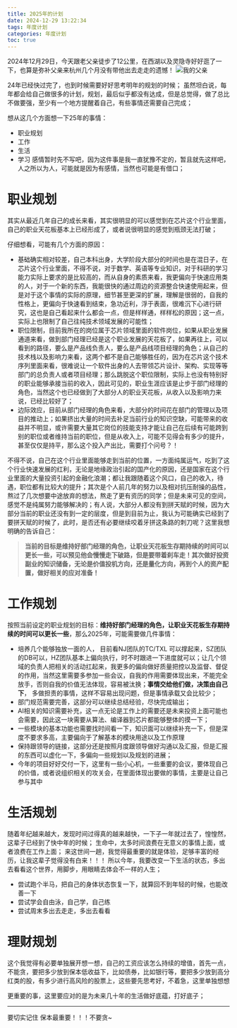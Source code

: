 ```yaml
---
title: 2025年的计划
date: 2024-12-29 13:22:34
tags: 年度计划
categories: 年度计划
toc: true
---
```

2024年12月29日，今天跟老父亲徒步了12公里，在西湖以及灵隐寺好好逛了一下，也算是弥补父亲来杭州几个月没有带他出去走走的遗憾！
![我的父亲](https://github.com/user-attachments/assets/94080d06-0f24-4f31-88ce-36a1a9b33d91)

24年已经快过完了，也到时候需要好好思考明年的规划的时候； 虽然坦白说，每年都会给自己做很多的计划，规划，最后似乎都没有达成，但是总觉得，做了总比不做要强，至少有一个地方提醒着自己，有些事情还需要自己完成；

想从这几个方面想一下25年的事情：
* 职业规划
* 工作
* 生活
* 学习
感情暂时先不写吧，因为这件事是我一直犹豫不定的，暂且就先这样吧，人之所以为人，可能就是因为有感情，当然也可能是有借口；
<!-- more -->

# 职业规划

其实从最近几年自己的成长来看，其实很明显的可以感觉到在芯片这个行业里面，自己的职业天花板基本上已经形成了，或者说很明显的感觉到瓶颈无法打破；

仔细想看，可能有几个方面的原因：

* 基础确实相对较差，自己本科出身，大学阶段大部分的时间也是在混日子，在芯片这个行业里面，不得不说，对于数学、英语等专业知识，对于科研的学习能力实际上要求的是比较高的，而从自身的素质来看，我更偏向于快速应用类的人，对于一个新的东西，我能很快的通过周边的资源整合快速使用起来，但是对于这个事情的实际的原理，细节甚至更深的扩展，理解是很弱的，自我的性格上，更偏向于快速看到结束，急功近利，浮于表面，很难沉下心进行研究，这也是自己看起来什么都会一点，但是样样通，样样松的原因；这一点，实际上也限制了自己往纯技术领域发展的可能性；
* 职位限制，目前我所在的岗位属于芯片领域里面的软件岗位，如果从职业发展通道来看，做到部门经理已经是这个职业发展的天花板了，如果再往上，可以看到的路径，要么是产品线负责人，要么是产品线项目经理的角色；从自己的技术栈以及影响力来看，这两个都不是自己能够胜任的，因为在芯片这个技术序列里面来看，很难说让一个软件出身的人去带领芯片设计、架构、实现等等部门的总负责人或者项目经理；那么跳脱这个职位限制，实际上也没有特别好的职业能够承接当前的收入，因此可见的，职业生涯应该是止步于部门经理的角色，当然这个也已经做到了大部分人的职业天花板，从收入以及影响力来说，已经比较好了；
* 边际效应，目前从部门经理的角色来看，大部分的时间花在部门的管理以及项目的推动上；如果挤出大量的时间去补足当前行业的知识空缺，可能带来的收益并不明显，或许需要大量其它岗位的技能支持才能让自己在后续有可能跨到别的职位或者维持当前的职位，但是从收入上，可能不见得会有多少的提升，甚至仅仅是持平，那么这个投入产出比，需要打个问号？！

不得不说，自己在这个行业里面能够走到当前的位置，一方面纯属运气，吃到了这个行业快速发展的红利，无论是地缘政治引起的国产化的原因，还是国家在这个行业里面的大量投资引起的金融化浪潮；都让我跟随着这个风口，自己的收入，待遇，职位都有比较大的提升；其次是个人前几年的努力以及相对抗压耐操的品性，熬过了几次想要中途放弃的想法，熬走了更有资历的同学；但是未来可见的空间，感觉不是纯属努力能够解决的；有人说，大部分人都没有到拼天赋的时候，因为大部分当前的职业还没有到一定的层度，但是到目前为止，我认为可能确实已经到了要拼天赋的时候了，此时，是否还有必要继续咬着牙拼这条路的刺刀呢？这里我想明确的告诉自己：

> **当前的目标是维持好部门经理的角色，让职业天花板生存期持续的时间可以更长一些，可以预见他会慢慢走下破路，但是要带着刹车走！其次做好投资副业的知识储备，无论是价值投机方向，还是量化方向，再到个人的资产配置，做好相关的应对准备！**


# 工作规划

按照当前设定的职业规划的目标：**维持好部门经理的角色，让职业天花板生存期持续的时间可以更长一些**，那么2025年，可能需要做几件事情：

* 培养几个能够独放一面的人， 目前看NJ团队的TC/TXL 可以撑起来，SZ团队的DB可以，HZ团队基本上偏向执行，时不时跟进一下进度就可以；让几个领域的负责人把相关的活动扛起来，我更多的偏向做好质量把控以及监督、督促的作用，当然这里需要多参加一些会议，自我的作用需要体现出来，不能完全放手，否则自我的价值无法体现，容易被汰换；**事情交给他们做，决策由自己下**， 多做担责的事情，这样不容易出现问题，但是事情承载又会比较少；
* 部门规范需要完善，这部分可以继续总结经验，尽快完成输出；
* AI相关的知识需要补充，这一点无论是工作上的需要还是未来投资上面可能也会需要，因此这一块需要从算法、编译器到芯片都能够整体的摸一下；
* 一些模块的基本功能也需要找时间看一下，知识面可以继续补充一下，但是深度不要求多高，主要偏向于了解基本的模块用途以及工作原理
* 保持跟领导的链接，这部分还是按照月度跟领导做好沟通以及汇报，但是汇报的东西可以虚化一下，多偏向一些规划以及规划的进展；
* 今年的项目好好交付一下，这里有一些小心机，一些重要的会议，要体现自己的价值，或者说组织相关的攻关会，在里面体现出要做的事情，主要是让自己参与其中

# 生活规划

随着年纪越来越大，发现时间过得真的越来越快，一下子一年就过去了，惶惶然，这辈子已经到了快中年的时候；
生命中，太多时间浪费在无意义的事情上面，或者浪费在工作上面； 来这世间一趟，我觉得最重要的就是体验，足够丰富的经历，让我这辈子觉得没有白来！！！
所以今年，我要改变一下生活的状态，多出去看看这个世界，用脚步，用眼睛去体会不一样的人生；
* 尝试跑个半马，把自己的身体状态恢复一下，就算回不到年轻的时候，也能改善一下
* 尝试学会自由泳，自己学，自己练
* 尝试周末多出去走走，多出去看看

# 理财规划
这个我觉得有必要单独展开想一想，自己的工资应该怎么持续的增值，首先一点，不能贪，要把多少放到保本低收益下，比如债券，比如银行等，要把多少放到高分红类的股，有多少进行高风险的股票上，这些要先思考好，不着急，这里单独想想

更重要的事，这里要应对的是为未来几十年的生活做好底蕴，打好底子；





---

要切实记住 保本最重要！！！不要贪~